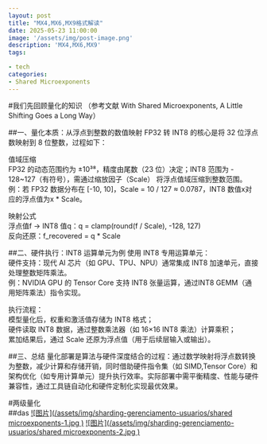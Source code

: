 ```yaml
---
layout: post
title: "MX4,MX6,MX9格式解读"
date: 2025-05-23 11:00:00
image: '/assets/img/post-image.png'
description: 'MX4,MX6,MX9'
tags:

- tech
categories:
- Shared Microexponents
---
```

#我们先回顾量化的知识
（参考文献  With Shared Microexponents, A Little Shifting Goes a Long Way）

##一、量化本质：从浮点到整数的数值映射
FP32 转 INT8 的核心是将 32 位浮点数映射到 8 位整数，过程如下：

值域压缩  
FP32 的动态范围约为 ±10³⁸，精度由尾数（23 位）决定；INT8 范围为 - 128~127（有符号），需通过缩放因子（Scale） 将浮点值域压缩到整数范围。
例：若 FP32 数据分布在 [-10, 10]，Scale = 10 / 127 ≈ 0.0787，INT8 数值x对应的浮点值为x * Scale。

映射公式  
浮点值f → INT8 值q：q = clamp(round(f / Scale), -128, 127)  
反向还原：f_recovered = q * Scale


##二、硬件执行：INT8 运算单元为例
使用 INT8 专用运算单元：  
硬件支持：现代 AI 芯片（如 GPU、TPU、NPU）通常集成 INT8 加速单元，直接处理整数矩阵乘法。  
例：NVIDIA GPU 的 Tensor Core 支持 INT8 张量运算，通过INT8 GEMM（通用矩阵乘法）指令实现。

执行流程：  
模型量化后，权重和激活值存储为 INT8 格式；  
硬件读取 INT8 数据，通过整数乘法器（如 16×16 INT8 乘法）计算乘积；  
累加结果后，通过 Scale 还原为浮点值（用于后续层输入或输出）。



##三、总结
量化部署是算法与硬件深度结合的过程：通过数学映射将浮点数转换为整数，减少计算和存储开销，同时借助硬件指令集（如 SIMD,Tensor Core）和架构优化（如专用计算单元）提升执行效率。实际部署中需平衡精度、性能与硬件兼容性，通过工具链自动化和硬件定制化实现最优效果。


#两级量化  
##das
[![图片](/assets/img/sharding-gerenciamento-usuarios/shared microexponents-1.jpg )](https://longlonglink.github.io/)
[![图片](/assets/img/sharding-gerenciamento-usuarios/shared microexponents-2.jpg )](https://longlonglink.github.io/)